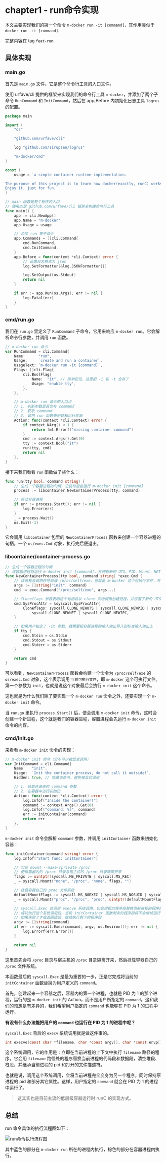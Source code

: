 # chapter1 - run命令实现

本文主要实现我们的第一个命令 `m-docker run -it [command]`，其作用类似于 `docker run -it [command]`.

完整内容在 tag `feat-run`.

## 具体实现

### main.go

首先是 `main.go` 文件，它是整个命令行工具的入口文件。

使用 urfave/cli 提供的框架来实现我们的命令行工具 `m-docker`，并添加了两个子命令 `RunCommand` 和 `InitCommand`，然后在 app,Before 内初始化日志工具 `logrus` 的配置。

```go
package main

import (
	"os"

	"github.com/urfave/cli"

	log "github.com/sirupsen/logrus"

	"m-docker/cmd"
)

const (
	usage = `a simple container runtime implementation.

The purpose of this project is to learn how docker(exactly, runC) works and how to write a docker by ourselves.
Enjoy it, just for fun.`
)

// main 函数是整个程序的入口
// 使用的是 github.com/urfave/cli 框架来构建命令行工具
func main() {
	app := cli.NewApp()
	app.Name = "m-docker"
	app.Usage = usage

	// 添加 run 等子命令
	app.Commands = []cli.Command{
		cmd.RunCommand,
		cmd.InitCommand,
	}
	app.Before = func(context *cli.Context) error {
		// 设置日志格式为 json
		log.SetFormatter(&log.JSONFormatter{})

		log.SetOutput(os.Stdout)
		return nil
	}

	if err := app.Run(os.Args); err != nil {
		log.Fatal(err)
	}
}
```

### cmd/run.go

我们在 `run.go` 里定义了 `RunCommand` 子命令，它用来响应 `m-docker run`。它会解析命令行参数，并调用 `run` 函数。

```go
// m-docker run 命令
var RunCommand = cli.Command{
	Name:      "run",
	Usage:     `create and run a container`,
	UsageText: `m-docker run -it [command]`,
	Flags: []cli.Flag{
		cli.BoolFlag{
			Name:  "it", // 简单起见，这里把 -i 和 -t 合并了
			Usage: "enable tty",
		},
	},

	// m-docker run 命令的入口点
	// 1. 判断参数是否含有 command
	// 2. 获取 command
	// 3. 调用 run 函数去创建和运行容器
	Action: func(context *cli.Context) error {
		if context.NArg() < 1 {
			return fmt.Errorf("missing container command")
		}
		cmd := context.Args().Get(0)
		tty := context.Bool("it")
		run(tty, cmd)
		return nil
	},
}
```

接下来我们看看 `run` 函数做了些什么：

```go
func run(tty bool, command string) {
	// 生成一个容器进程的句柄，它启动后会运行 m-docker init [command]
	process := libcontainer.NewContainerProcess(tty, command)

	// 启动容器进程
	if err := process.Start(); err != nil {
		log.Error(err)
	}
	_ = process.Wait()
	os.Exit(-1)
}
```
它会调用 `libcontainer` 包里的 `NewContainerProcess` 函数来创建一个容器进程的句柄，一个 `os/exec.Cmd` 对象，执行完后便退出。

### libcontainer/container-process.go

```go
// 生成一个容器进程的句柄
// 该容器进程将运行 m-docker init [command]，并拥有新的 UTS、PID、Mount、NET、IPC namespace
func NewContainerProcess(tty bool, command string) *exec.Cmd {
	// 该进程会调用符号链接 /proc/self/exe，也就是 m-docker 这个可执行文件，并传递参数 init 和 [command]，即运行 m-docker init [command]
	args := []string{"init", command}
	cmd := exec.Command("/proc/self/exe", args...)

	// CLoneflags 参数表明这个句柄将以 clone 系统调用创建进程，并设置了新的 UTS、PID、Mount、NET 和 IPC namespace
	cmd.SysProcAttr = &syscall.SysProcAttr{
		Cloneflags: syscall.CLONE_NEWUTS | syscall.CLONE_NEWPID | syscall.CLONE_NEWNS |
			syscall.CLONE_NEWNET | syscall.CLONE_NEWIPC,
	}

	// 如果用户指定了 -it 参数，就需要把容器进程的输入输出导入到标准输入输出上
	if tty {
		cmd.Stdin = os.Stdin
		cmd.Stdout = os.Stdout
		cmd.Stderr = os.Stderr
	}

	return cmd
}
```

可以看到，`NewContainerProcess` 函数会构建一个命令为 `/proc/self/exe` 的 `os/exec.Cmd` 对象，这个表示调用 `当前可执行文件`，即 `m-docker` 这个可执行文件。第一个参数为 `init`，也就是说这个对象最后会执行 `m-docker init` 这个命令。

这也就是为什么我们除了要实现一个 `m-docker run` 命令之外，还要实现一个 `m-docker init` 命令。

当 `run.go` 里执行 `process.Start()` 后，便会调用 `m-docker init` 命令，这时会创建一个新进程，这个就是我们的容器进程，容器进程会先运行 `m-docker init` 命令的内容。

### cmd/init.go

来看看 `m-docker init` 命令的实现：

```go
// m-docker init 命令（它不可以被显式调用）
var InitCommand = cli.Command{
	Name:   "init",
	Usage:  `Init the container process, do not call it outside!`,
	Hidden: true, // 隐藏该命令，避免被显式调用

	// 1. 获取传递来的 command 参数
	// 2. 在容器中进行初始化
	Action: func(context *cli.Context) error {
		log.Infof("Inside the container!")
		command := context.Args().Get(0)
		log.Infof("command: %s", command)
		err := initContainer(command)
		return err
	},
}
```

`m-docker init` 命令会解析 `command` 参数，并调用 `initContainer` 函数来初始化容器：

```go
func initContainer(command string) error {
	log.Infof("Start func: initContainer")

	// 实现 mount --make-rprivate /proc
	// 使得容器内的 /proc 目录与宿主机的 /proc 目录隔离开来
	flags := uintptr(syscall.MS_PRIVATE | syscall.MS_REC)
	_ = syscall.Mount("none", "/proc", "none", flags, "")

	// 挂载容器自己的 proc 文件系统
	defaultMountFlags := syscall.MS_NOEXEC | syscall.MS_NOSUID | syscall.MS_NODEV
	_ = syscall.Mount("proc", "/proc", "proc", uintptr(defaultMountFlags), "")

	// syscall.Exec 会调用 execve 系统调用，它会用新的程序段替换当前进程的程序段
	// 成功执行这个系统调用后，当前 initContainer 函数剩余的程序段将不会继续运行，而是被用户定义的 command 替换
	// 如果失败了才会返回错误，继续执行剩下的程序段
	argv := []string{command}
	if err := syscall.Exec(command, argv, os.Environ()); err != nil {
		log.Errorf(err.Error())
	}

	return nil
}
```

这里首先会将 `/proc` 目录与宿主机的 `/proc` 目录隔离开来，然后挂载容器自己的 `/proc` 文件系统。

本函数最后的 `syscall.Exec` 是最为重要的一步，正是它完成将当前的 `initContainer` 函数替换为用户定义的 `command`。

首先，创建起来一个容器之后，容器内的第一个进程，也就是 PID 为 1 的那个进程，运行的是 `m-docker init` 的 Action，而不是用户所指定的 `command`。这和我们的预想是有差异的，我们希望用户指定的 `command` 也能够在 PID 为 1 的进程中运行。

**有没有什么办法能把用户的 `command` 也运行在 PID 为 1 的进程中呢？**

`syscall.Exec` 背后的 `execv` 系统调用就是做这件事的。

```c
int execve(const char *filename, char *const argv[], char *const envp[]);
```

这个系统调用，它的作用是：立即在当前进程的上下文中执行 `filename` 路径的程序。它会用 `filename` 路径处的程序替换当前进程的代码段和数据段，清空堆段、栈段，并继承当前进程的 pid 和打开的文件描述符。

也就是说，调用这个系统调用，会将当前进程完全变身为另一个程序，同时保持原进程的 pid 和部分其它属性。这样，用户指定的 `command` 就会在 PID 为 1 的进程中运行了。

> 这其实也是目前主流的低层级容器运行时 runC 的实现方式。

## 总结

run 命令具体的执行流程图如下：

![run命令执行流程图](./img/run命令执行流程.png)

其中蓝色的部分在 `m-docker run` 所在的进程内执行，棕色的部分在容器进程内执行。